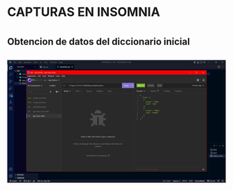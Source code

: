 <h1>CAPTURAS EN INSOMNIA<h1>

<h2>Obtencion de datos del diccionario inicial<h2>

<img src="/images/primer.png">